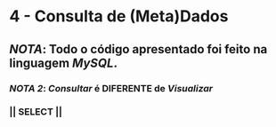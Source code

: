 # 4 - Consulta de (Meta)Dados

## _NOTA_: Todo o código apresentado foi feito na linguagem _MySQL_.

### _NOTA 2_: _Consultar_ é DIFERENTE de _Visualizar_ 

### || SELECT ||
